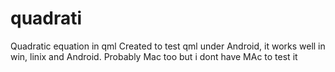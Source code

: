 # quadrati
Quadratic equation in qml 
Created to test qml under Android, it works well in win, linix and Android. Probably Mac too but i dont have MAc to test it
